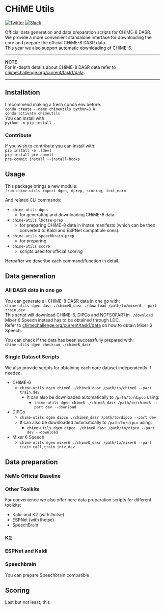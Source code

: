 # CHiME Utils

[![Twitter](https://img.shields.io/twitter/url/https/twitter.com/chimechallenge.svg?style=social&label=Follow%20%40chimechallenge)](https://twitter.com/chimechallenge)
[![Slack][slack-badge]][slack-invite]

Official data generation and data preparation scripts for CHiME-8 DASR. <br>
We provide a more convenient standalone interface for downloading the core and prepare the official CHiME-8 DASR data. <br> 
This year we also support automatic downloading of CHiME-6. <br>

---

**NOTE** <br>
For in-depth details about CHiME-8 DASR data refer to [chimechallenge.org/current/task1/data](https://www.chimechallenge.org/current/task1/data).

---

## Installation

I recommend making a fresh conda env before: <br>
`conda create --name chimeutils python=3.8` <br>
`conda activate chimeutils` <br>
You can install with: <br>
`python -m pip install .`

### Contribute

If you wish to contribute you can install with: <br>
`pip install -e .[dev]` <br>
`pip install pre-commit` <br>
`pre-commit install --install-hooks`

## Usage 

This package brings a new module: <br>
`from chime-utils import dgen, dprep, scoring, text_norm`

And related CLI commands: <br>
- `chime-utils dgen` <br>
    - for generating and downloading CHiME-8 data.
- `chime-utils lhotse-prep` <br>
    - for preparing CHiME-8 data in lhotse manifests (which can be then converted to Kaldi and ESPNet compatible ones).
- `chime-utils speechbrain-prep` <br>
    - for preparing 
- `chime-utils score` <br>
    - scripts used for official scoring

Hereafter we describe each command/function in detail. 

## Data generation

### All DASR data in one go

You can generate all CHiME-8 DASR data in one go with: <br>
`chime-utils dgen dasr ./chime8_dasr ./download /path/to/mixer6 --part train,dev` <br>
This script will download CHiME-6, DiPCo and NOTSOFAR1 in `./download` <br>
Mixer 6 Speech instead has to be obtained through LDC. <br>
Refer to [chimechallenge.org/current/task1/data](https://www.chimechallenge.org/current/task1/data) on how to obtain Mixer 6 Speech.


You can check if the data has been successfully prepared with: <br>
`chime-utils dgen checksum ./chime8_dasr` 

### Single Dataset Scripts

We also provide scripts for obtaining each core dataset independently if needed.

- CHiME-6
   -  `chime-utils dgen chime6 ./chime8_dasr /path/to/chime6 --part train,dev` 
       - It can also be downloaded automatically to `/path/to/dipco` using:
           - `chime-utils dgen chime6 ./chime8_dasr /path/to/chime6 --part dev --download` 
- DiPCo
    -  `chime-utils dgen dipco ./chime8_dasr /path/to/dipco --part dev` 
    - It can also be downloaded automatically to `/path/to/dipco` using:
      - `chime-utils dgen dipco ./chime8_dasr /path/to/dipco --part dev --download` 
- Mixer 6 Speech
    - `chime-utils dgen mixer6 ./chime8_dasr /path/to/mixer6 --part train_call,train_intv,dev`

    
## Data preparation

### NeMo Official Baseline


### Other Toolkits

For convenience we also offer here data preparation scripts for different toolkits:
- Kaldi and K2 (with lhotse)
- ESPNet (with lhotse)
- SpeechBrain

### K2

### ESPNet and Kaldi


### Speechbrain

You can prepare Speechbrain compatible 




## Scoring

Last but not least, this 


[slack-badge]: https://img.shields.io/badge/slack-chat-green.svg?logo=slack
[slack-invite]: https://join.slack.com/t/chime-fey5388/shared_invite/zt-1oha0gedv-JEUr1mSztR7~iK9AxM4HOA
[twitter]: https://twitter.com/chimechallenge<h2>References</h2>
